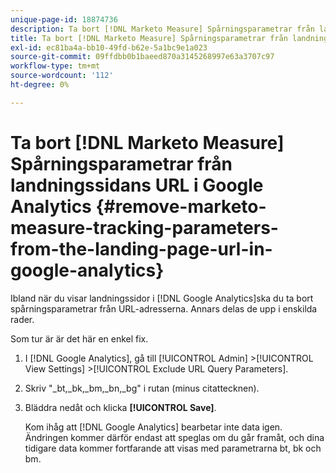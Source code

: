 ```yaml
---
unique-page-id: 18874736
description: Ta bort [!DNL Marketo Measure] Spårningsparametrar från landningssidans URL i Google Analytics - [!DNL Marketo Measure] - Produktdokumentation
title: Ta bort [!DNL Marketo Measure] Spårningsparametrar från landningssidans URL i Google Analytics
exl-id: ec81ba4a-bb10-49fd-b62e-5a1bc9e1a023
source-git-commit: 09ffdbb0b1baeed870a3145268997e63a3707c97
workflow-type: tm+mt
source-wordcount: '112'
ht-degree: 0%

---
```


# Ta bort [!DNL Marketo Measure] Spårningsparametrar från landningssidans URL i Google Analytics {#remove-marketo-measure-tracking-parameters-from-the-landing-page-url-in-google-analytics}

Ibland när du visar landningssidor i [!DNL Google Analytics]ska du ta bort spårningsparametrar från URL-adresserna. Annars delas de upp i enskilda rader.

Som tur är är det här en enkel fix.

1. I [!DNL Google Analytics], gå till [!UICONTROL Admin] >[!UICONTROL View Settings] >[!UICONTROL Exclude URL Query Parameters].
1. Skriv &quot;_bt,_bk,_bm,_bn,_bg&quot; i rutan (minus citattecknen).
1. Bläddra nedåt och klicka **[!UICONTROL Save]**.

   Kom ihåg att [!DNL Google Analytics] bearbetar inte data igen. Ändringen kommer därför endast att speglas om du går framåt, och dina tidigare data kommer fortfarande att visas med parametrarna bt, bk och bm.

